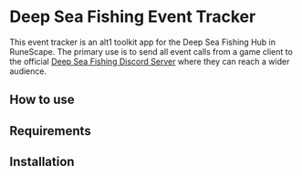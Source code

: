 # Deep Sea Fishing Event Tracker

This event tracker is an alt1 toolkit app for the Deep Sea Fishing Hub in RuneScape. The primary use is to send all event calls from a game client to the official [Deep Sea Fishing Discord Server](https://discord.gg/whirlpooldnd) where they can reach a wider audience.

## How to use

## Requirements

## Installation
